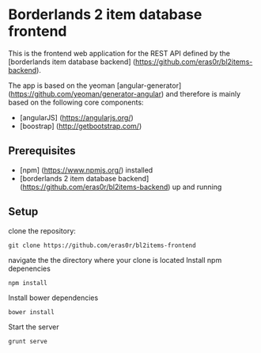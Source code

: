 # Borderlands 2 item database frontend

This is the frontend web application for the REST API defined by the [borderlands item database backend] (https://github.com/eras0r/bl2items-backend).

The app is based on the yeoman [angular-generator] (https://github.com/yeoman/generator-angular) and therefore is mainly based on the following core components:

* [angularJS] (https://angularjs.org/)
* [boostrap] (http://getbootstrap.com/)

## Prerequisites

* [npm] (https://www.npmjs.org/) installed
* [borderlands 2 item database backend] (https://github.com/eras0r/bl2items-backend) up and running

## Setup

clone the repository:
```
git clone https://github.com/eras0r/bl2items-frontend
```
navigate the the directory where your clone is located
Install npm depenencies
```
npm install
```
Install bower dependencies
```
bower install
```
Start the server
```
grunt serve
```
